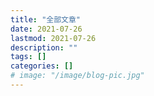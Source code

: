 ```yaml
---
title: "全部文章"
date: 2021-07-26
lastmod: 2021-07-26
description: ""
tags: []
categories: []
# image: "/image/blog-pic.jpg"
---
```



